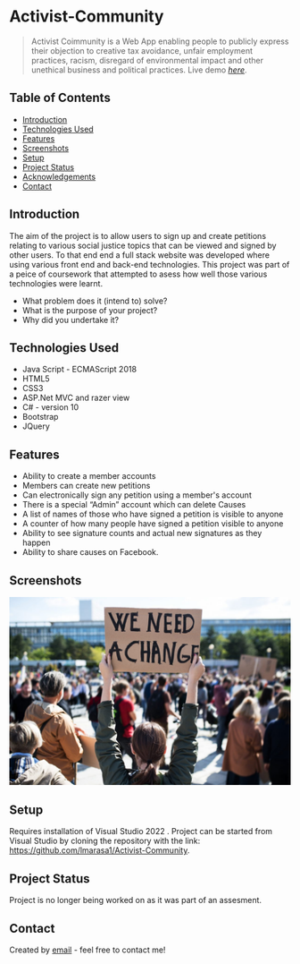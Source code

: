 # Activist-Community
> Activist Coimmunity is a Web App enabling people to publicly express their objection to creative tax avoidance, unfair
employment practices, racism, disregard of environmental impact and other
unethical business and political practices.
> Live demo [_here_](https://github.com/lmarasa1/Activist-Community/blob/main/Images/74850_Luca_Marasa_demo_1635715_195983811.webm). <!-- If you have the project hosted somewhere, include the link here. -->

## Table of Contents
* [Introduction](#Introduction)
* [Technologies Used](#technologies-used)
* [Features](#features)
* [Screenshots](#screenshots)
* [Setup](#setup)
* [Project Status](#project-status)
* [Acknowledgements](#acknowledgements)
* [Contact](#contact)
<!-- * [License](#license) -->


## Introduction
The aim of the project is to allow users to sign up and create petitions relating to various social justice topics that can be viewed and signed by other users. To that end end a full stack website was developed where using various front end and back-end technologies. This project was part of a peice of coursework that attempted to asess how well those various technologies were learnt.

- What problem does it (intend to) solve?
- What is the purpose of your project?
- Why did you undertake it?
<!-- You don't have to answer all the questions - just the ones relevant to your project. -->


## Technologies Used
- Java Script - ECMAScript 2018
- HTML5
- CSS3
- ASP.Net MVC and razer view
- C# - version 10
- Bootstrap
- JQuery


## Features

- Ability to create a member accounts
- Members can create new petitions
- Can electronically sign any petition using a member's account
- There is a special “Admin” account which can delete Causes
- A list of names of those who have signed a petition is visible to anyone
- A counter of how many people have signed a petition visible to anyone
- Ability to see signature counts and actual new signatures as they happen
- Ability to share causes on Facebook.
 


## Screenshots
![Example screenshot](./Images/AdobeStock_291774831-1200x800.jpg)
<!-- If you have screenshots you'd like to share, include them here. -->


## Setup
Requires installation of Visual Studio 2022 . Project can be started from Visual Studio by cloning the repository with the link: https://github.com/lmarasa1/Activist-Community.


## Project Status
Project is no longer being worked on as it was part of an assesment.




## Contact
Created by [email](mailto:lmarasa1@yahoo.co.uk) - feel free to contact me!


<!-- Optional -->
<!-- ## License -->
<!-- This project is open source and available under the [... License](). -->

<!-- You don't have to include all sections - just the one's relevant to your project -->
